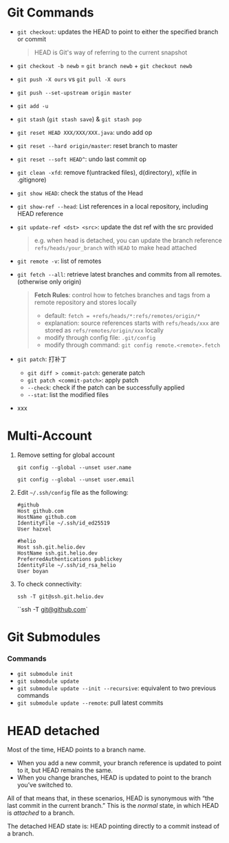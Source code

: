 # Git Commands

- `git checkout`: updates the HEAD to point to either the specified branch or commit

  > HEAD is Git's way of referring to the current snapshot

- `git checkout -b newb` = `git branch newb` + `git checkout newb`
- `git push -X ours` vs `git pull -X ours`
- `git push --set-upstream origin master`
- `git add -u`
- `git stash` (`git stash save`) & `git stash pop`
- `git reset HEAD XXX/XXX/XXX.java`: undo add op
- `git reset --hard origin/master`: reset branch to master
- `git reset --soft HEAD^`: undo last commit op
- `git clean -xfd`: remove f(untracked files), d(directory), x(file in .gitignore)
- `git show HEAD`: check the status of the Head
- `git show-ref --head`: List references in a local repository, including HEAD reference

- `git update-ref <dst> <src>`: update the dst ref with the src provided

  > e.g. when head is detached, you can update the branch reference `refs/heads/your_branch` with `HEAD` to make head attached

- `git remote -v`: list of remotes

- `git fetch --all`: retrieve latest branches and commits from all remotes. (otherwise only origin)

  > **Fetch Rules**: control how to fetches branches and tags from a remote repository and stores locally
  >
  > - default: `fetch = +refs/heads/*:refs/remotes/origin/*`
  > - explanation: source references starts with `refs/heads/xxx` are stored as `refs/remotes/origin/xxx` locally
  > - modify through config file: `.git/config`
  > - modify through command: `git config remote.<remote>.fetch`

- `git patch`: 打补丁
  - `git diff > commit-patch`: generate patch
  -  `git patch <commit-patch>`: apply patch
    - `--check`: check if the patch can be successfully applied
    - `--stat`: list the modified files  


- xxx

 

# Multi-Account

1. Remove setting for global account

   `git config --global --unset user.name`

   `git config --global --unset user.email` 

2. Edit `~/.ssh/config` file as the following:

   ```config
   #github  
   Host github.com   
   HostName github.com   
   IdentityFile ~/.ssh/id_ed25519   
   User hazxel
   
   #helio  
   Host ssh.git.helio.dev   
   HostName ssh.git.helio.dev   
   PreferredAuthentications publickey   
   IdentityFile ~/.ssh/id_rsa_helio   
   User boyan
   ```

3. To check connectivity: 

   `ssh -T git@ssh.git.helio.dev`

   ``ssh -T git@github.com`



# Git Submodules

### Commands

- `git submodule init`
- `git submodule update`
- `git submodule update --init --recursive`: equivalent to two previous commands
- `git submodule update --remote`: pull latest commits

## 



# HEAD detached

Most of the time, HEAD points to a branch name. 

- When you add a new commit, your branch reference is updated to point to it, but HEAD remains the same. 
- When you change branches, HEAD is updated to point to the branch you’ve switched to. 

All of that means that, in these scenarios, HEAD is synonymous with “the last commit in the current branch.” This is the *normal* state, in which HEAD is *attached* to a branch.

The detached HEAD state is: HEAD pointing directly to a commit instead of a branch.
